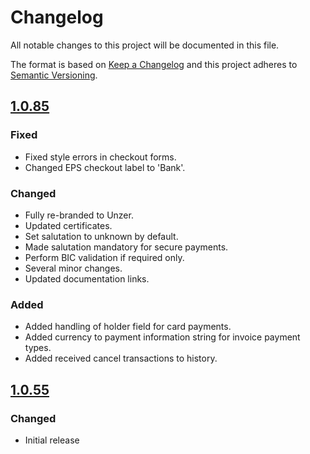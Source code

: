 # Changelog
All notable changes to this project will be documented in this file.

The format is based on [Keep a Changelog](http://keepachangelog.com/en/1.0.0/) and this project adheres to [Semantic Versioning](http://semver.org/spec/v2.0.0.html).

## [1.0.85](https://github.com/unzerdev/prestashop1.7/compare/1.0.55..1.0.85)

### Fixed
* Fixed style errors in checkout forms.
* Changed EPS checkout label to 'Bank'.

### Changed
* Fully re-branded to Unzer.
* Updated certificates.
* Set salutation to unknown by default.
* Made salutation mandatory for secure payments.
* Perform BIC validation if required only.
* Several minor changes.
* Updated documentation links.

### Added
* Added handling of holder field for card payments.
* Added currency to payment information string for invoice payment types.
* Added received cancel transactions to history.

## [1.0.55](https://github.com/unzerdev/prestashop1.7/tree/1.0.55)

### Changed
* Initial release
